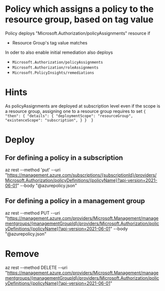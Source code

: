# Policy which assigns a policy to the resource group, based on tag value

Policy deploys "Microsoft.Authorization/policyAssignments" resource if

- Resource Group's tag value matches

In oder to also enable initial remediation also deploys
- `Microsoft.Authorization/policyAssignments`
- `Microsoft.Authorization/roleAssignments`
- `Microsoft.PolicyInsights/remediations`

# Hints
As policyAssignments are deployed at subscription level even if the scope is a resource group, assigning one to a resource group requires to set
`{
    "then": {
        "details": {
          "deploymentScope": "resourceGroup",
          "existenceScope": "subscription",
        }
    } 
}`


# Deploy
## For defining a policy in a subscription
az rest --method 'put' --uri "https://management.azure.com/subscriptions/{subscriptionId}/providers/Microsoft.Authorization/policyDefinitions/{policyName}?api-version=2021-06-01" --body "@azurepolicy.json"


## For defining a policy in a management group
 az rest --method PUT --uri "https://management.azure.com/providers/Microsoft.Management/managementgroups/{managementGroupId}/providers/Microsoft.Authorization/policyDefinitions/{policyName}?api-version=2021-06-01" --body "@azurepolicy.json"

 # Remove
 az rest --method DELETE --uri "https://management.azure.com/providers/Microsoft.Management/managementgroups/{managementGroupId}/providers/Microsoft.Authorization/policyDefinitions/{policyName}?api-version=2021-06-01"

